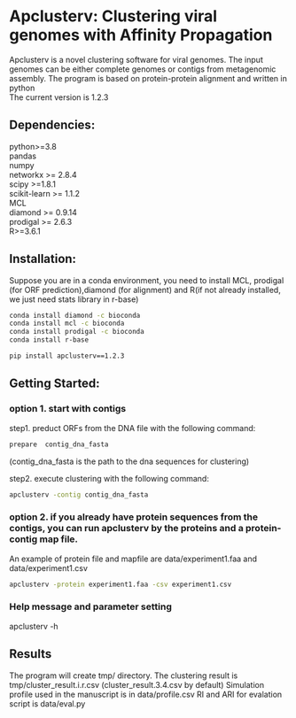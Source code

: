 # Apclusterv: Clustering viral genomes with Affinity Propagation
Apclusterv is a novel clustering software for viral genomes. The input genomes can be either complete genomes or contigs from metagenomic assembly. The program is based on protein-protein alignment and written in python<br>
The current version is 1.2.3
## Dependencies:<br>
   python>=3.8<br>
   pandas<br>
   numpy<br>
   networkx >= 2.8.4 <br>
   scipy >=1.8.1<br>
   scikit-learn >= 1.1.2<br>
   MCL <br>
   diamond >= 0.9.14 <br>
   prodigal >= 2.6.3<br>
   R>=3.6.1<br>
   
## Installation: <br>
   Suppose you are in a conda environment, you need to install MCL, prodigal (for ORF prediction),diamond (for alignment) and R(if not already installed, we just need stats library in r-base)
   ```bash
   conda install diamond -c bioconda 
   conda install mcl -c bioconda
   conda install prodigal -c bioconda
   conda install r-base 
   
   pip install apclusterv==1.2.3
   ```
## Getting Started:<br>
### option 1. start with contigs 
   step1. preduct ORFs from the DNA file with the following command:  <br>
   ```bash
   prepare  contig_dna_fasta 
   ```
   (contig_dna_fasta is the path to the dna sequences for clustering)
   
   step2. execute clustering with the following command:
   ```bash
   apclusterv -contig contig_dna_fasta 
   ```
### option 2. if you already have protein sequences from the contigs, you can run apclusterv by the proteins and a protein-contig map file. 
   An example of protein file and mapfile are data/experiment1.faa and data/experiment1.csv
   ```bash
   apclusterv -protein experiment1.faa -csv experiment1.csv
   ```
### Help message and parameter setting
   apclusterv -h 
## Results <br>
   The program will create tmp/ directory. The clustering result is tmp/cluster_result.i.r.csv
   (cluster_result.3.4.csv by default)
   Simulation profile used in the manuscript is in data/profile.csv
   RI and ARI for evalation script is data/eval.py

